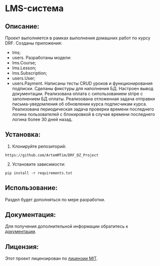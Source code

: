 # LMS-система
##  Описание:
Проект выполняется в рамках выполнения домашних работ по курсу DRF.
Созданы приложения:
- lms;
- users.
Разработаны модели:
- lms.Course;
- lms.Lesson;
- lms.Subscription;
- users.User;
- users.Payment.
Написаны тесты CRUD уроков и функционирования подписки.
Сделаны фикстуры для наполнения БД.
Настроен вывод документации.
Реализована оплата с сипользованием stripe с заполнением БД оплаты.
Реализована отложенная задача отправки письма-уведомления об обновлении курса подписчикам курса.
Реализована периодическая задача проверки времени последнего логина пользователей с блокировкой в случае времени последнего логина более 30 дней назад.
## Установка:
1. Клонируйте репозиторий:
```
https://github.com/ArtemMTim/DRF_DZ_Project
```
2. Установите зависимости:
```
pip install -r requirements.txt
```
## Использование:
Раздел будет дополняться по мере разработки.


## Документация:
Для получения дополнительной информации обратитесь к [документации](docs/README.md).

## Лицензия:

Этот проект лицензирован по [лицензии MIT](LICENSE).